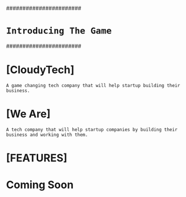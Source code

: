 

#
#
#######################
# ```Introducing The Game```
#######################

#
# [CloudyTech]
```A game changing tech company that will help startup building their business.```

# [We Are]
```A tech company that will help startup companies by building their business and working with them.```
# 
# [FEATURES]
# Coming Soon
# 
# 
#
#
#
#
